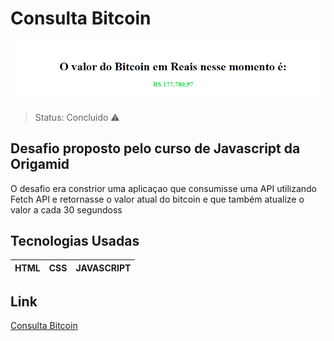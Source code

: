# Consulta Bitcoin

![header](img/projeto.png)

> Status: Concluido ⚠️

## Desafio proposto pelo curso de Javascript da Origamid

<p>O desafio era constrior uma aplicaçao que consumisse uma API utilizando Fetch API e retornasse o valor atual do bitcoin e que também atualize o valor a cada 30 segundoss</p>

## Tecnologias Usadas

| HTML | CSS | JAVASCRIPT |
| ---- | --- | ---------- |

## Link

[Consulta Bitcoin](https://consulta-bitcoin.vercel.app/)

